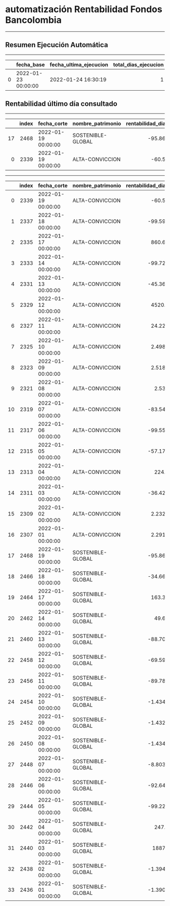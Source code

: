 # automatización Rentabilidad Fondos Bancolombia
---
## Resumen Ejecución Automática
---
|    | fecha_base          | fecha_ultima_ejecucion   |   total_dias_ejecucion |   total_push |   total_push_dia |
|---:|:--------------------|:-------------------------|-----------------------:|-------------:|-----------------:|
|  0 | 2022-01-23 00:00:00 | 2022-01-24 16:30:19      |                      1 |           32 |               27 |---
## Rentabilidad último día consultado
---
|    |   index | fecha_corte         | nombre_patrimonio   |   rentabilidad_diaria |   rentabilidad_mensual |   rentabilidad_semestral |   rentabilidad_anual |
|---:|--------:|:--------------------|:--------------------|----------------------:|-----------------------:|-------------------------:|---------------------:|
| 17 |    2468 | 2022-01-19 00:00:00 | SOSTENIBLE-GLOBAL   |              -95.8637 |               -5.58296 |                 12.9828  |              19.4735 |
|  0 |    2339 | 2022-01-19 00:00:00 | ALTA-CONVICCION     |              -60.586  |              -10.4292  |                  9.04462 |              11.161  |## Consolidado información 2022
---
|    |   index | fecha_corte         | nombre_patrimonio   |   rentabilidad_diaria |   rentabilidad_mensual |   rentabilidad_semestral |   rentabilidad_anual |
|---:|--------:|:--------------------|:--------------------|----------------------:|-----------------------:|-------------------------:|---------------------:|
|  0 |    2339 | 2022-01-19 00:00:00 | ALTA-CONVICCION     |             -60.586   |             -10.4292   |                  9.04462 |              11.161  |
|  1 |    2337 | 2022-01-18 00:00:00 | ALTA-CONVICCION     |             -99.5992  |              -7.62603  |                  6.72267 |              12.2304 |
|  2 |    2335 | 2022-01-17 00:00:00 | ALTA-CONVICCION     |             860.644   |              10.4639   |                  9.97425 |              13.9376 |
|  3 |    2333 | 2022-01-14 00:00:00 | ALTA-CONVICCION     |             -99.7208  |               6.03113  |                  6.10593 |              12.0785 |
|  4 |    2331 | 2022-01-13 00:00:00 | ALTA-CONVICCION     |             -45.3671  |              16.8912   |                  9.87192 |              14.1225 |
|  5 |    2329 | 2022-01-12 00:00:00 | ALTA-CONVICCION     |            4520.34    |              14.8539   |                  9.55257 |              14.7969 |
|  6 |    2327 | 2022-01-11 00:00:00 | ALTA-CONVICCION     |              24.2204  |               1.55612  |                  8.10551 |              12.9846 |
|  7 |    2325 | 2022-01-10 00:00:00 | ALTA-CONVICCION     |               2.49839 |               0.908208 |                  7.9796  |              12.9164 |
|  8 |    2323 | 2022-01-09 00:00:00 | ALTA-CONVICCION     |               2.51833 |              -1.67767  |                  7.96659 |              12.9076 |
|  9 |    2321 | 2022-01-08 00:00:00 | ALTA-CONVICCION     |               2.5399  |              -3.75595  |                 10.6506  |              12.8988 |
| 10 |    2319 | 2022-01-07 00:00:00 | ALTA-CONVICCION     |             -83.5428  |              -3.78354  |                  8.17064 |              13.7493 |
| 11 |    2317 | 2022-01-06 00:00:00 | ALTA-CONVICCION     |             -99.5572  |              29.6426   |                  9.97354 |              15.2764 |
| 12 |    2315 | 2022-01-05 00:00:00 | ALTA-CONVICCION     |             -57.1762  |              63.3567   |                 12.6144  |              17.5365 |
| 13 |    2313 | 2022-01-04 00:00:00 | ALTA-CONVICCION     |             224.81    |              67.9677   |                 13.1365  |              18.7555 |
| 14 |    2311 | 2022-01-03 00:00:00 | ALTA-CONVICCION     |             -36.4276  |              61.783    |                 12.4162  |              17.4668 |
| 15 |    2309 | 2022-01-02 00:00:00 | ALTA-CONVICCION     |               2.23283 |              55.2455   |                 12.6952  |              17.6116 |
| 16 |    2307 | 2022-01-01 00:00:00 | ALTA-CONVICCION     |               2.29167 |              35.2026   |                 14.0695  |              17.6035 |
| 17 |    2468 | 2022-01-19 00:00:00 | SOSTENIBLE-GLOBAL   |             -95.8637  |              -5.58296  |                 12.9828  |              19.4735 |
| 18 |    2466 | 2022-01-18 00:00:00 | SOSTENIBLE-GLOBAL   |             -34.6631  |               4.5864   |                 14.1822  |              21.5179 |
| 19 |    2464 | 2022-01-17 00:00:00 | SOSTENIBLE-GLOBAL   |             163.307   |               5.98326  |                 14.4358  |              21.6137 |
| 20 |    2462 | 2022-01-14 00:00:00 | SOSTENIBLE-GLOBAL   |              49.684   |              22.7375   |                 13.168   |              20.3366 |
| 21 |    2460 | 2022-01-13 00:00:00 | SOSTENIBLE-GLOBAL   |             -88.7005  |              28.8998   |                 11.2098  |              20.0235 |
| 22 |    2458 | 2022-01-12 00:00:00 | SOSTENIBLE-GLOBAL   |             -69.5911  |              31.0972   |                 12.4186  |              20.5332 |
| 23 |    2456 | 2022-01-11 00:00:00 | SOSTENIBLE-GLOBAL   |             -89.7898  |              36.1669   |                 13.6433  |              20.8885 |
| 24 |    2454 | 2022-01-10 00:00:00 | SOSTENIBLE-GLOBAL   |              -1.43456 |              46.5006   |                 15.0507  |              21.6408 |
| 25 |    2452 | 2022-01-09 00:00:00 | SOSTENIBLE-GLOBAL   |              -1.43265 |              42.029    |                 15.049   |              21.6398 |
| 26 |    2450 | 2022-01-08 00:00:00 | SOSTENIBLE-GLOBAL   |              -1.43463 |              37.3592   |                 15.9323  |              21.6387 |
| 27 |    2448 | 2022-01-07 00:00:00 | SOSTENIBLE-GLOBAL   |              -8.80367 |              37.3614   |                 15.8408  |              23.104  |
| 28 |    2446 | 2022-01-06 00:00:00 | SOSTENIBLE-GLOBAL   |             -92.6403  |              44.0615   |                 18.4311  |              24.773  |
| 29 |    2444 | 2022-01-05 00:00:00 | SOSTENIBLE-GLOBAL   |             -99.2221  |              62.2037   |                 19.523   |              25.7309 |
| 30 |    2442 | 2022-01-04 00:00:00 | SOSTENIBLE-GLOBAL   |             247.19    |              89.6275   |                 22.7081  |              28.7939 |
| 31 |    2440 | 2022-01-03 00:00:00 | SOSTENIBLE-GLOBAL   |          188749       |              82.0827   |                 21.8694  |              27.8931 |
| 32 |    2438 | 2022-01-02 00:00:00 | SOSTENIBLE-GLOBAL   |              -1.39485 |              39.5118   |                 16.9631  |              25.2711 |
| 33 |    2436 | 2022-01-01 00:00:00 | SOSTENIBLE-GLOBAL   |              -1.39003 |              33.591    |                 17.7093  |              25.2699 |
